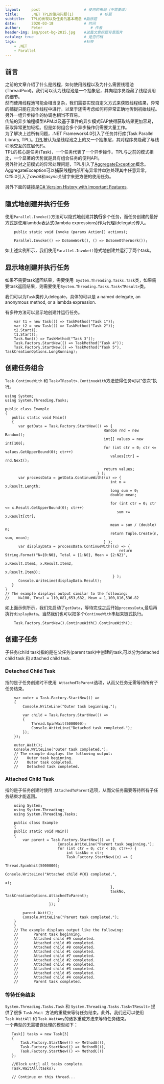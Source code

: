 ```yaml
---
layout:     post                    # 使用的布局（不需要改）
title:      .NET TPL的使用问题(1)            # 标题 
subtitle:   TPL的出现以及任务的基本概念 #副标题
date:       2020-03-18              # 时间
author:     Peter                      # 作者
header-img: img/post-bg-2015.jpg    #这篇文章标题背景图片
catalog: true                       # 是否归档
tags:                               #标签
    - .NET
    - Parallel
---
```


## 前言

之前的文章介绍了什么是线程，如何使用线程以及为什么需要线程池(ThreadPool)。我们可以认为线程池是一个抽象层，其向程序员隐藏了线程调用的细节。  
然而使用线程池可能会相当复杂，我们需要实现自定义方式来获取线程结果，异常的捕捉只能在具体线程中进行，以至于还需考虑如何将异常正确地传到初始线程。另外一组异步操作的协调也相当不容易。  
传统的异步编程模型APM以及基于事件的异步模式EAP使得获取结果更加容易，获取异常更加轻松。但是如何组合多个异步操作仍需要大量工作。  
为了解决上述所有问题，.NET Framework4.0引入了任务并行库(Task Parallel Library, TPL)。[TPL](https://docs.microsoft.com/en-us/dotnet/standard/parallel-programming/task-based-asynchronous-programming)被认为是线程池之上的又一个抽象层，其对程序员隐藏了与线程池交互的底层代码。  
TPL的核心是任务(Task)，一个任务代表了一个异步操作。TPL与之前的模式相比，一个显著的优势就是具有组合任务的便利API。  
另外针对之前模式的异常处理问题，TPL引入了[AggregateException](https://docs.microsoft.com/en-us/dotnet/api/system.aggregateexception?view=netframework-4.8)概念。AggregateException可以捕获线程内部所有异常并单独处理其中任意异常。  
C#5.0引入了*await*和*async*关键字来更方便的使用任务。  

另外下面的链接是[C# Version History with Important Features](https://www.tutorialsteacher.com/csharp/csharp-version-history).  

## 隐式地创建并执行任务

使用`Parallel.Invoke()`方法可以隐式地创建并**执行**多个任务，而任务创建的最好方式是使用lambda表达式(lambda expressions)作为代理(delegate)传入。


```
    public static void Invoke (params Action[] actions);

```  

```
    Parallel.Invoke(() => DoSomeWork(), () => DoSomeOtherWork());

```
如上述实例所示，我们使用`Parallel.Invoke()`隐式地创建并运行了两个task。  

## 显示地创建并执行任务

如果不需要task返回结果，需要使用` System.Threading.Tasks.Task`类，如果需要task返回结果，则需要使用`System.Threading.Tasks.Task<TResult>`类。  

我们可以为`Task`类传入delegate，具体的可以是 a named delegate, an anonymous method, or a lambda expression.  

有多种方法可以显示地创建并运行任务。  
```
    var t1 = new Task(() => TaskMethod("Task 1"));
    var t2 = new Task(() => TaskMethod("Task 2"));
    t2.Start();
    t1.Start();
    Task.Run(() => TaskMethod("Task 3"));
    Task.Factory.StartNew(() => TaskMethod("Task 4"));
    Task.Factory.StartNew(() => TaskMethod("Task 5"), TaskCreationOptions.LongRunning);
```  

## 创建任务组合 

`Task.ContinueWith` 和 `Task<TResult>.ContinueWith`方法使得任务可以“依次”执行。  
```
using System;
using System.Threading.Tasks;

public class Example
{
   public static void Main()
   {                         
      var getData = Task.Factory.StartNew(() => { 
                                             Random rnd = new Random(); 
                                             int[] values = new int[100];
                                             for (int ctr = 0; ctr <= values.GetUpperBound(0); ctr++)
                                                values[ctr] = rnd.Next();

                                             return values;
                                          } );  
      var processData = getData.ContinueWith((x) => {
                                                int n = x.Result.Length;
                                                long sum = 0;
                                                double mean;
                                  
                                                for (int ctr = 0; ctr <= x.Result.GetUpperBound(0); ctr++)
                                                   sum += x.Result[ctr];

                                                mean = sum / (double) n;
                                                return Tuple.Create(n, sum, mean);
                                             } ); 
      var displayData = processData.ContinueWith((x) => {
                                                    return String.Format("N={0:N0}, Total = {1:N0}, Mean = {2:N2}",
                                                                         x.Result.Item1, x.Result.Item2, 
                                                                         x.Result.Item3);
                                                 } );                         
      Console.WriteLine(displayData.Result);
   }
}
// The example displays output similar to the following:
//    N=100, Total = 110,081,653,682, Mean = 1,100,816,536.82
```
如上面示例所示，我们先启动了`getData`，等待完成之后开始`processData`,最后再执行`displayData`。当然我们也可以把多个`ContinueWith`串起来链式执行。  
```
    Task.Factory.StartNew().ContinueWith().ContinueWith();
```  

## 创建子任务

子任务(child task)指的是在父任务(parent task)中创建的task,可以分为detached child task 和 attached child task.  

### Detached Child Task
指的是子任务创建时不使用` AttachedToParent`选项，从而父任务无需等待所有子任务结束。  
```
    var outer = Task.Factory.StartNew(() =>
    {
        Console.WriteLine("Outer task beginning.");

        var child = Task.Factory.StartNew(() =>
        {
            Thread.SpinWait(5000000);
            Console.WriteLine("Detached task completed.");
        });
    });

    outer.Wait();
    Console.WriteLine("Outer task completed.");
    // The example displays the following output:
    //    Outer task beginning.
    //    Outer task completed.
    //    Detached task completed.
```

### Attached Child Task
指的是子任务创建时使用` AttachedToParent`选项，从而父任务需要等待所有子任务结束才能返回。   
```
    using System;
    using System.Threading;
    using System.Threading.Tasks;

    public class Example
    {
    public static void Main()
    {
        var parent = Task.Factory.StartNew(() => {
                        Console.WriteLine("Parent task beginning.");
                        for (int ctr = 0; ctr < 10; ctr++) {
                            int taskNo = ctr;
                            Task.Factory.StartNew((x) => {
                                                    Thread.SpinWait(5000000);
                                                    Console.WriteLine("Attached child #{0} completed.", 
                                                                        x);
                                                },
                                                taskNo, TaskCreationOptions.AttachedToParent);
                        }
                    });

        parent.Wait();
        Console.WriteLine("Parent task completed.");
    }
    }
    // The example displays output like the following:
    //       Parent task beginning.
    //       Attached child #9 completed.
    //       Attached child #0 completed.
    //       Attached child #8 completed.
    //       Attached child #1 completed.
    //       Attached child #7 completed.
    //       Attached child #2 completed.
    //       Attached child #6 completed.
    //       Attached child #3 completed.
    //       Attached child #5 completed.
    //       Attached child #4 completed.
    //       Parent task completed.
```  

### 等待任务结束

 `System.Threading.Tasks.Task` 和 `System.Threading.Tasks.Task<TResult>` 提供了很多 `Task.Wait `方法的重载来等待任务结束。此外，我们还可以使用`Task.WaitAll` 和 `Task.WaitAny`的诸多重载方法来等待任务结束。  
 一个典型的无需错误处理的模型如下：
 ```
    Task[] tasks = new Task[3]
    {
        Task.Factory.StartNew(() => MethodA()),
        Task.Factory.StartNew(() => MethodB()),
        Task.Factory.StartNew(() => MethodC())
    };

    //Block until all tasks complete.
    Task.WaitAll(tasks);

    // Continue on this thread...
 ```
